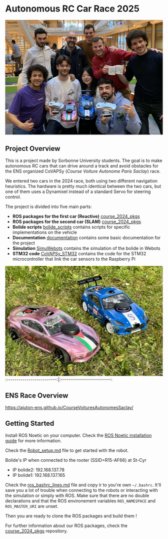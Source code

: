 # Autonomous RC Car Race 2025

![Us at ENS](documentation/pictures/ens_pic.jpeg)

## Project Overview
This is a project made by Sorbonne University students. The goal is to make autonomous RC cars that can drive around a track and avoid obstacles for the ENS organized CoVAPSy (*Course Voiture Autonome Paris Saclay*) race.

We entered two cars in the 2024 race, both using two different navigation heuristics. The hardware is pretty much identical between the two cars, but one of them uses a Dynamixel instead of a standard Servo for steering control. 

The project is divided into five main parts:
- **ROS packages for the first car (Reactive)** [course_2024_pkgs](https://github.com/SorbonneUniversityBolideContributors/course_2024_pkgs)
- **ROS packages for the second car (SLAM)** [course_2024_pkgs](https://github.com/SorbonneUniversityBolideContributors/course_2024_slam_pkgs)
- **Bolide scripts** [bolide_scripts](bolide_scripts/) contains scripts for specific implementations on the vehicle
- **Documentation** [documentation](documentation/) contains some basic documentation for the project
- **Simulation** [SimuWebots](SimuWebots/) contains the simulation of the bolide in Webots
- **STM32 code** [CoVAPSy_STM32](CoVAPSy_STM32/) contains the code for the STM32 microcontroller that link the car sensors to the Raspberry Pi

![Bolide](documentation/pictures/cars.jpeg)
:-------------------------:|:-------------------------:

## ENS Race Overview
https://ajuton-ens.github.io/CourseVoituresAutonomesSaclay/

## Getting Started

Install ROS Noetic on your computer. Check the [ROS Noetic installation guide](http://wiki.ros.org/noetic/Installation/Ubuntu) for more information.

Check the [Robot_setup.md](documentation/Robot_setup.md) file to get started with the robot.

Bolide's IP when connected to the rooter (SSID=R15-AF66) at St-Cyr
- IP bolide2: 192.168.137.78
- IP bolide1: 192.168.137.165

Check the [ros_bashrc_lines.md](documentation/ros_bashrc_lines.md) file and copy ir to you're own `~/.bashrc`.
It'll save you a lot of trouble when connecting to the robots or interacting with the simulation or simply with ROS.
Make sure that there are no double declarations and that the ROS environement variables `ROS_NAMESPACE` and `ROS_MASTER_URI` are unset.

Then you are ready to clone the ROS packages and build them !

For further information about our ROS packages, check the [course_2024_pkgs](https://github.com/SorbonneUniversityBolideContributors/course_2024_pkgs) repository.
